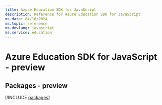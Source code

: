 ```yaml
---
title: Azure Education SDK for JavaScript
description: Reference for Azure Education SDK for JavaScript
ms.date: 04/16/2024
ms.topic: reference
ms.devlang: javascript
ms.service: education
---
```

# Azure Education SDK for JavaScript - preview
## Packages - preview
[!INCLUDE [packages](education-index.md)]